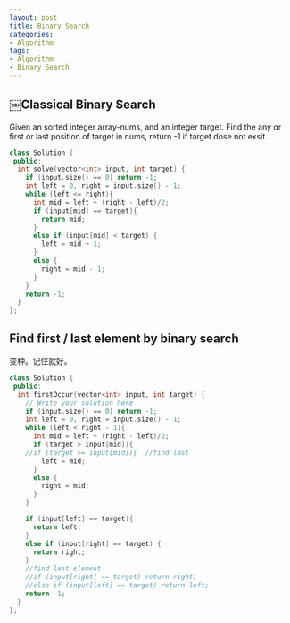 ```yaml
---
layout: post
title: Binary Search
categories:
- Algorithm
tags:
- Algorithm
- Binary Search
---
```


## ￼Classical Binary Search
Given an sorted integer array-nums, and an integer target. Find the any or first or last position of target in nums, return -1 if target dose not exsit.

~~~cpp
class Solution {
 public:
  int solve(vector<int> input, int target) {
    if (input.size() == 0) return -1;
    int left = 0, right = input.size() - 1;
    while (left <= right){
      int mid = left + (right - left)/2;
      if (input[mid] == target){
        return mid;
      }
      else if (input[mid] < target) {
        left = mid + 1;
      }
      else {
        right = mid - 1;
      }
    }
    return -1;
  }
};
~~~

## Find first / last element by binary search
变种。记住就好。
~~~cpp
class Solution {
 public:
  int firstOccur(vector<int> input, int target) {
    // Write your solution here
    if (input.size() == 0) return -1;
    int left = 0, right = input.size() - 1;
    while (left < right - 1){
      int mid = left + (right - left)/2;
      if (target > input[mid]){
    //if (target >= input[mid]){  //find last
        left = mid;
      }
      else {
        right = mid;
      }
    }

    if (input[left] == target){
      return left;
    }
    else if (input[right] == target) {
      return right;
    }
    //find last element
    //if (input[right] == target) return right;
    //else if (input[left] == target) return left;    
    return -1;
  }
};
~~~

